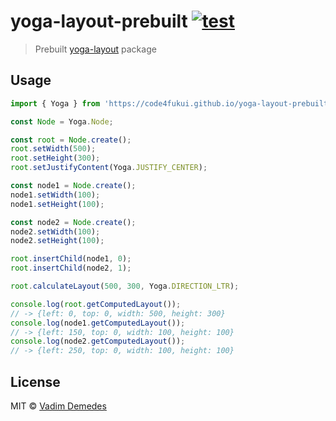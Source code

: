 # yoga-layout-prebuilt [![test](https://github.com/vadimdemedes/yoga-layout-prebuilt/workflows/test/badge.svg)](https://github.com/vadimdemedes/yoga-layout-prebuilt/actions)

> Prebuilt [yoga-layout](https://github.com/facebook/yoga) package

## Usage

```js
import { Yoga } from 'https://code4fukui.github.io/yoga-layout-prebuilt-es/Yoga.js';

const Node = Yoga.Node;

const root = Node.create();
root.setWidth(500);
root.setHeight(300);
root.setJustifyContent(Yoga.JUSTIFY_CENTER);

const node1 = Node.create();
node1.setWidth(100);
node1.setHeight(100);

const node2 = Node.create();
node2.setWidth(100);
node2.setHeight(100);

root.insertChild(node1, 0);
root.insertChild(node2, 1);

root.calculateLayout(500, 300, Yoga.DIRECTION_LTR);

console.log(root.getComputedLayout());
// -> {left: 0, top: 0, width: 500, height: 300}
console.log(node1.getComputedLayout());
// -> {left: 150, top: 0, width: 100, height: 100}
console.log(node2.getComputedLayout());
// -> {left: 250, top: 0, width: 100, height: 100}
```


## License

MIT © [Vadim Demedes](https://github.com/vadimdemedes/yoga-layout-prebuilt)
